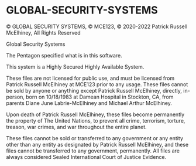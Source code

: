 # GLOBAL-SECURITY-SYSTEMS
© GLOBAL SECURITY SYSTEMS, © MCE123, © 2020-2022 Patrick Russell McElhiney, All Rights Reserved

 Global Security Systems
 
 The Pentagon specified what is in this software.

 This system is a Highly Secured Highly Available System.

 These files are not licensed for public use, and must be licensed from Patrick Russell McElhiney at MCE123 prior to any usage.
 These files cannot be sold by anyone or anything except Patrick Russell McElhiney, directly, in-person, born on 10/18/1983 at
 Damean Hospital in Stockton, CA, from parents Diane June Labrie-McElhiney and Michael Arthur McElhiney.

 Upon death of Patrick Russell McElhiney, these files become permanently the property of The United Nations, to prevent all
 crime, terrorism, torture, treason, war crimes, and war throughout the entire planet.

 These files cannot be sold or transferred to any government or any entity other than any entity as designated by
 Patrick Russell McElhiney, and these files cannot be transferred to any government, permanently. All files are always
 considered Sealed International Court of Justice Evidence.